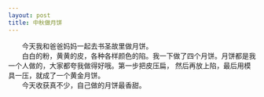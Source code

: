 ```yaml
---
layout: post
title: 中秋做月饼
---
```



　　今天我和爸爸妈妈一起去书圣故里做月饼。  
　　白白的粉，黄黄的皮，各种各样颜色的陷。我一下做了四个月饼。月饼都是我一个人做的，大家都夸我做得好哦。第一步把皮压扁， 然后再放上陷，最后用模具一压，就成了一个黄金月饼。  
　　今天收获真不少，自己做的月饼最香甜。  

